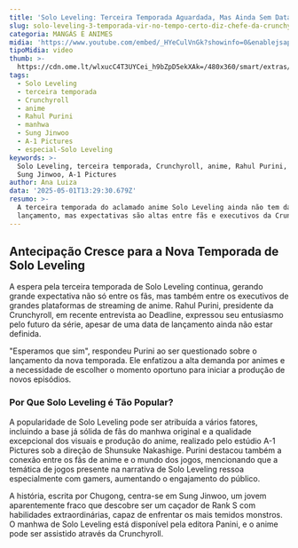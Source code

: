 ```yaml
---
title: 'Solo Leveling: Terceira Temporada Aguardada, Mas Ainda Sem Data Confirmada'
slug: solo-leveling-3-temporada-vir-no-tempo-certo-diz-chefe-da-crunchyroll
categoria: MANGÁS E ANIMES
midia: 'https://www.youtube.com/embed/_HYeCulVnGk?showinfo=0&enablejsapi=1'
tipoMidia: video
thumb: >-
  https://cdn.ome.lt/wlxucC4T3UYCei_h9bZpD5ekXAk=/480x360/smart/extras/conteudos/Design_sem_nome_8_GwlWHci.jpg
tags:
  - Solo Leveling
  - terceira temporada
  - Crunchyroll
  - anime
  - Rahul Purini
  - manhwa
  - Sung Jinwoo
  - A-1 Pictures
  - especial-Solo Leveling
keywords: >-
  Solo Leveling, terceira temporada, Crunchyroll, anime, Rahul Purini, manhwa,
  Sung Jinwoo, A-1 Pictures
author: Ana Luiza
data: '2025-05-01T13:29:30.679Z'
resumo: >-
  A terceira temporada do aclamado anime Solo Leveling ainda não tem data de
  lançamento, mas expectativas são altas entre fãs e executivos da Crunchyroll.
---
```


## Antecipação Cresce para a Nova Temporada de Solo Leveling

A espera pela terceira temporada de Solo Leveling continua, gerando grande expectativa não só entre os fãs, mas também entre os executivos de grandes plataformas de streaming de anime. Rahul Purini, presidente da Crunchyroll, em recente entrevista ao Deadline, expressou seu entusiasmo pelo futuro da série, apesar de uma data de lançamento ainda não estar definida.

"Esperamos que sim", respondeu Purini ao ser questionado sobre o lançamento da nova temporada. Ele enfatizou a alta demanda por animes e a necessidade de escolher o momento oportuno para iniciar a produção de novos episódios.

### Por Que Solo Leveling é Tão Popular?

A popularidade de Solo Leveling pode ser atribuída a vários fatores, incluindo a base já sólida de fãs do manhwa original e a qualidade excepcional dos visuais e produção do anime, realizado pelo estúdio A-1 Pictures sob a direção de Shunsuke Nakashige. Purini destacou também a conexão entre os fãs de anime e o mundo dos jogos, mencionando que a temática de jogos presente na narrativa de Solo Leveling ressoa especialmente com gamers, aumentando o engajamento do público.

A história, escrita por Chugong, centra-se em Sung Jinwoo, um jovem aparentemente fraco que descobre ser um caçador de Rank S com habilidades extraordinárias, capaz de enfrentar os mais temidos monstros. O manhwa de Solo Leveling está disponível pela editora Panini, e o anime pode ser assistido através da Crunchyroll.
